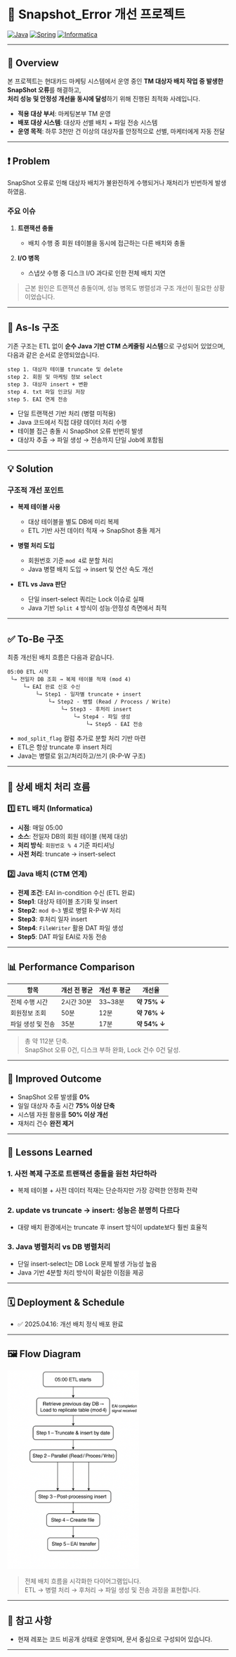 # 📌 Snapshot_Error 개선 프로젝트

[![Java](https://img.shields.io/badge/Java-%23ED8B00.svg?style=for-the-badge&logo=java&logoColor=white)](https://www.java.com/)
[![Spring](https://img.shields.io/badge/Spring-%236DB33F.svg?style=for-the-badge&logo=spring&logoColor=white)](https://spring.io/)
[![Informatica](https://img.shields.io/badge/Informatica-%23FF4F00.svg?style=for-the-badge&logo=informatica&logoColor=white)](https://www.informatica.com/)

---

## 🧩 Overview

본 프로젝트는 현대카드 마케팅 시스템에서 운영 중인 **TM 대상자 배치 작업 중 발생한 SnapShot 오류**를 해결하고,  
**처리 성능 및 안정성 개선을 동시에 달성**하기 위해 진행된 최적화 사례입니다.

- **적용 대상 부서**: 마케팅본부 TM 운영
- **배포 대상 시스템**: 대상자 선별 배치 + 파일 전송 시스템
- **운영 목적**: 하루 3천만 건 이상의 대상자를 안정적으로 선별, 마케터에게 자동 전달

---

## ❗ Problem

SnapShot 오류로 인해 대상자 배치가 불완전하게 수행되거나 재처리가 빈번하게 발생하였음.

### 주요 이슈

1. **트랜잭션 충돌**
   - 배치 수행 중 회원 테이블을 동시에 접근하는 다른 배치와 충돌

2. **I/O 병목**
   - 스냅샷 수행 중 디스크 I/O 과다로 인한 전체 배치 지연

> 근본 원인은 트랜잭션 충돌이며, 성능 병목도 병렬성과 구조 개선이 필요한 상황이었습니다.

---

## 🔎 As-Is 구조

기존 구조는 ETL 없이 **순수 Java 기반 CTM 스케줄링 시스템**으로 구성되어 있었으며, 다음과 같은 순서로 운영되었습니다.

```
step 1. 대상자 테이블 truncate 및 delete  
step 2. 회원 및 마케팅 정보 select  
step 3. 대상자 insert + 변환  
step 4. txt 파일 인코딩 저장  
step 5. EAI 연계 전송
```

- 단일 트랜잭션 기반 처리 (병렬 미적용)
- Java 코드에서 직접 대량 데이터 처리 수행
- 테이블 접근 충돌 시 SnapShot 오류 빈번히 발생
- 대상자 추출 → 파일 생성 → 전송까지 단일 Job에 포함됨

---

## 💡 Solution

### 구조적 개선 포인트

- **복제 테이블 사용**
  - 대상 테이블을 별도 DB에 미리 복제
  - ETL 기반 사전 데이터 적재 → SnapShot 충돌 제거

- **병렬 처리 도입**
  - 회원번호 기준 `mod 4`로 분할 처리
  - Java 병렬 배치 도입 → insert 및 연산 속도 개선

- **ETL vs Java 판단**
  - 단일 insert-select 쿼리는 Lock 이슈로 실패
  - Java 기반 `Split 4` 방식이 성능·안정성 측면에서 최적

---

## ✅ To-Be 구조

최종 개선된 배치 흐름은 다음과 같습니다.

```
05:00 ETL 시작
 └→ 전일자 DB 조회 → 복제 테이블 적재 (mod 4)
     └→ EAI 완료 신호 수신
         └→ Step1 - 일자별 truncate + insert
             └→ Step2 - 병렬 (Read / Process / Write)
                 └→ Step3 - 후처리 insert
                     └→ Step4 - 파일 생성
                         └→ Step5 - EAI 전송
```

- `mod_split_flag` 컬럼 추가로 분할 처리 기반 마련
- ETL은 항상 truncate 후 insert 처리
- Java는 병렬로 읽고/처리하고/쓰기 (R-P-W 구조)

---

## 📁 상세 배치 처리 흐름

### 1️⃣ ETL 배치 (Informatica)

- **시점**: 매일 05:00
- **소스**: 전일자 DB의 회원 테이블 (복제 대상)
- **처리 방식**: `회원번호 % 4` 기준 파티셔닝
- **사전 처리**: truncate → insert-select

### 2️⃣ Java 배치 (CTM 연계)

- **전제 조건**: EAI in-condition 수신 (ETL 완료)
- **Step1**: 대상자 테이블 초기화 및 insert
- **Step2**: `mod 0~3` 별로 병렬 R-P-W 처리
- **Step3**: 후처리 일자 insert
- **Step4**: `FileWriter` 활용 DAT 파일 생성
- **Step5**: DAT 파일 EAI로 자동 전송

---

## 📊 Performance Comparison

| 항목 | 개선 전 평균 | 개선 후 평균 | 개선율 |
|------|--------------|--------------|--------|
| 전체 수행 시간 | 2시간 30분 | 33~38분 | **약 75% ↓** |
| 회원정보 조회 | 50분 | 12분 | **약 76% ↓** |
| 파일 생성 및 전송 | 35분 | 17분 | **약 54% ↓** |

> 총 약 112분 단축.  
> SnapShot 오류 0건, 디스크 부하 완화, Lock 건수 0건 달성.

---

## 🚀 Improved Outcome

- SnapShot 오류 발생률 **0%**
- 일일 대상자 추출 시간 **75% 이상 단축**
- 시스템 자원 활용률 **50% 이상 개선**
- 재처리 건수 **완전 제거**

---

## 📘 Lessons Learned

### 1. 사전 복제 구조로 트랜잭션 충돌을 원천 차단하라
- 복제 테이블 + 사전 데이터 적재는 단순하지만 가장 강력한 안정화 전략

### 2. update vs truncate → insert: 성능은 분명히 다르다
- 대량 배치 환경에서는 truncate 후 insert 방식이 update보다 훨씬 효율적

### 3. Java 병렬처리 vs DB 병렬처리
- 단일 insert-select는 DB Lock 문제 발생 가능성 높음
- Java 기반 4분할 처리 방식이 확실한 이점을 제공

---

## 🗓️ Deployment & Schedule

- ✅ 2025.04.16: 개선 배치 정식 배포 완료

---

## 🖼️ Flow Diagram

<img src="docs/flow_diagram.png" width="300"/>

> 전체 배치 흐름을 시각화한 다이어그램입니다.  
> ETL → 병렬 처리 → 후처리 → 파일 생성 및 전송 과정을 표현합니다.

---
## 📎 참고 사항

- 현재 레포는 코드 비공개 상태로 운영되며, 문서 중심으로 구성되어 있습니다.

---